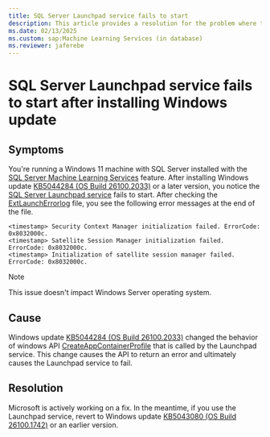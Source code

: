 ```yaml
---
title: SQL Server Launchpad service fails to start
description: This article provides a resolution for the problem where the SQL Server Launchpad service fails to start after installing Windows update KB5044284 (OS Build 26100.2033) or a later version.
ms.date: 02/13/2025
ms.custom: sap:Machine Learning Services (in database)
ms.reviewer: jaferebe
---
```

# SQL Server Launchpad service fails to start after installing Windows update

## Symptoms

You're running a Windows 11 machine with SQL Server installed with the [SQL Server Machine Learning Services](/sql/machine-learning/install/sql-machine-learning-services-windows-install) feature. After installing Windows update [KB5044284 (OS Build 26100.2033)](https://support.microsoft.com/topic/october-8-2024-kb5044284-os-build-26100-2033-6baf4a06-9763-4d9b-ba8a-f25ba6ed477b) or a later version, you notice the [SQL Server Launchpad service](/sql/machine-learning/concepts/extensibility-framework#launchpad) fails to start. After checking the [ExtLaunchErrorlog](/sql/machine-learning/troubleshooting/data-collection-ml-troubleshooting-process#system-events) file, you see the following error messages at the end of the file.  

``` 
<timestamp>	Security Context Manager initialization failed. ErrorCode: 0x8032000c.
<timestamp>	Satellite Session Manager initialization failed. ErrorCode: 0x8032000c.
<timestamp>	Initialization of satellite session manager failed. ErrorCode: 0x8032000c.
``` 

> [!NOTE]
> This issue doesn't impact Windows Server operating system.

## Cause

Windows update [KB5044284 (OS Build 26100.2033)](https://support.microsoft.com/topic/october-8-2024-kb5044284-os-build-26100-2033-6baf4a06-9763-4d9b-ba8a-f25ba6ed477b) changed the behavior of windows API [CreateAppContainerProfile](/windows/win32/api/userenv/nf-userenv-createappcontainerprofile) that is called by the Launchpad service. This change causes the API to return an error and ultimately causes the Launchpad service to fail.

## Resolution

Microsoft is actively working on a fix. In the meantime, if you use the Launchpad service, revert to Windows update [KB5043080 (OS Build 26100.1742)](https://support.microsoft.com/topic/september-10-2024-kb5043080-os-build-26100-1742-407666c8-6b6d-4561-a982-abce4e7c2efb) or an earlier version. 